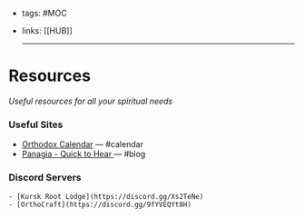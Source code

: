 - tags: #MOC
- links: [[HUB]]
  
  ---
# Resources
*Useful resources for all your spiritual needs*
### Useful Sites
- [Orthodox Calendar](https://www.holytrinityorthodox.com/calendar/) — #calendar
- [Panagia - Quick to Hear ](https://panagiaquicktohear.com/) — #blog
### Discord Servers
	- [Kursk Root Lodge](https://discord.gg/Xs2TeNe)
	- [OrthoCraft](https://discord.gg/9fYVEQYt8H)